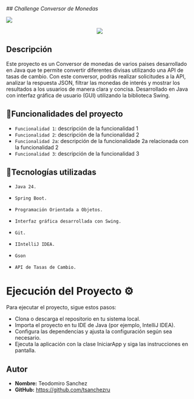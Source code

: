 <em> ## Challenge Conversor de Monedas</em>

<p align="left">
<img src="https://img.shields.io/badge/STATUS-EN%20DESAROLLO-green">
</p>

<p align="center">
  <img src=https://github.com/Orliluq/Challenge-Conversor-de-Monedas/assets/122529721/3c027255-d165-417a-b6ac-4798886114ec"
</p>

## Descripción
Este proyecto es un Conversor de monedas de varios paises desarrollado en Java que te permite convertir diferentes divisas utilizando una API de tasas de cambio. 
Con este conversor, podrás realizar solicitudes a la API, analizar la respuesta JSON, filtrar las monedas de interés y mostrar los resultados a los usuarios de manera clara y concisa.
Desarrollado en Java con interfaz gráfica de usuario (GUI) utilizando la biblioteca Swing. 



## :hammer:Funcionalidades del proyecto
- `Funcionalidad 1`: descripción de la funcionalidad 1
- `Funcionalidad 2`: descripción de la funcionalidad 2
- `Funcionalidad 2a`: descripción de la funcionalidade 2a relacionada con la funcionalidad 2
- `Funcionalidad 3`: descripción de la funcionalidad 3


## :hammer:Tecnologías utilizadas
- `Java 24.`

- `Spring Boot.`

- `Programación Orientada a Objetos.`

- `Interfaz gráfica desarrollada con Swing.`

- `Git.`

- `IIntelliJ IDEA.`

- `Gson`

- `API de Tasas de Cambio.`

# Ejecución del Proyecto ⚙️
Para ejecutar el proyecto, sigue estos pasos:

* Clona o descarga el repositorio en tu sistema local.
* Importa el proyecto en tu IDE de Java (por ejemplo, IntelliJ IDEA).
* Configura las dependencias y ajusta la configuración según sea necesario.
* Ejecuta la aplicación con la clase IniciarApp y siga las instrucciones en pantalla.

## Autor
- **Nombre:** Teodomiro Sanchez
- **GitHub:**  https://github.com/tsanchezru
